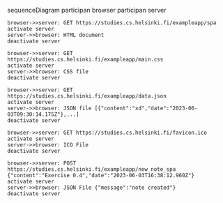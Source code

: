 sequenceDiagram
	participan browser
	participan server
	
	browser->>server: GET https://studies.cs.helsinki.fi/exampleapp/spa
	activate server
	server->>browser: HTML document
	deactivate server
	
	browser->>server: GET https://studies.cs.helsinki.fi/exampleapp/main.css
	activate server
	server->>browser: CSS file
	deactivate server
	
	browser->>server: GET https://studies.cs.helsinki.fi/exampleapp/data.json
	activate server
	server->>browser: JSON file [{"content":"xd","date":"2023-06-03T09:30:14.175Z"},...]
	deactivate server
	
	browser->>server: GET https://studies.cs.helsinki.fi/favicon.ico
	activate server
	server->>browser: ICO File
	deactivate server
	
	browser->>server: POST https://studies.cs.helsinki.fi/exampleapp/new_note_spa {"content":"Exercise 0.4","date":"2023-06-03T16:38:12.960Z"}
	activate server
	server->>browser: JSON File {"message":"note created"}
	deactivate server